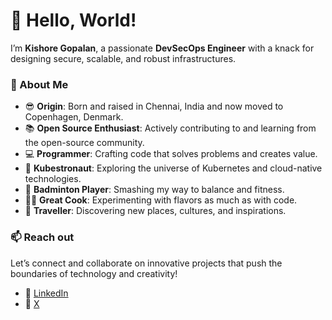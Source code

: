 # 👋 Hello, World!  

I’m **Kishore Gopalan**, a passionate **DevSecOps Engineer** with a knack for designing secure, scalable, and robust infrastructures.  

### 🚀 About Me  
- 😎 **Origin**: Born and raised in Chennai, India and now moved to Copenhagen, Denmark.
- 📚 **Open Source Enthusiast**: Actively contributing to and learning from the open-source community.  
- 💻 **Programmer**: Crafting code that solves problems and creates value.  
- 👑 **Kubestronaut**: Exploring the universe of Kubernetes and cloud-native technologies.  
- 🏸 **Badminton Player**: Smashing my way to balance and fitness.  
- 👨‍🍳 **Great Cook**: Experimenting with flavors as much as with code.  
- 🚗 **Traveller**: Discovering new places, cultures, and inspirations.  

### 📫 Reach out
Let’s connect and collaborate on innovative projects that push the boundaries of technology and creativity!  

- 🤝 [LinkedIn](https://www.linkedin.com/in/kishore-gopalan/)
- 🤝 [X](https://x.com/jeevankishore_)
